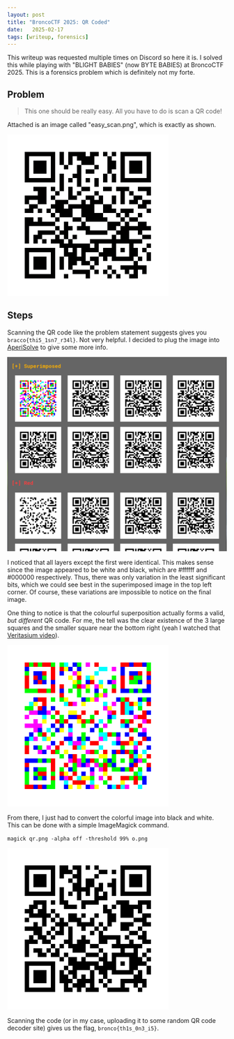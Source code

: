 ```yaml
---
layout: post
title: "BroncoCTF 2025: QR Coded"
date:   2025-02-17
tags: [writeup, forensics]
---
```


This writeup was requested multiple times on Discord so here it is. I solved this while playing with "BLIGHT BABIES" (now BYTE BABIES) at BroncoCTF 2025. This is a forensics problem which is definitely not my forte.

## Problem

> This one should be really easy. All you have to do is scan a QR code!

Attached is an image called "easy_scan.png", which is exactly as shown.

![](/assets/images/broncoqrcoded/easy_scan.png)

## Steps

Scanning the QR code like the problem statement suggests gives you ```bracco{thi5_1sn7_r34l}```. Not very helpful. I decided to plug the image into [AperiSolve](https://www.aperisolve.com/) to give some more info.

![](/assets/images/broncoqrcoded/aperisolve.png)

I noticed that all layers except the first were identical. This makes sense since the image appeared to be white and black, which are  #ffffff and #000000 respectively. Thus, there was only variation in the least significant bits, which we could see best in the superimposed image in the top left corner. Of course, these variations are impossible to notice on the final image.

One thing to notice is that the colourful superposition actually forms a valid, *but different* QR code. For me, the tell was the clear existence of the 3 large squares and the smaller square near the bottom right (yeah I watched that [Veritasium video](https://www.youtube.com/watch?v=w5ebcowAJD8&pp=ygURcXIgY29kZSBleHBsYWluZWQ%3D)).

![](/assets/images/broncoqrcoded/qr.png)

From there, I just had to convert the colorful image into black and white. This can be done with a simple ImageMagick command.

```
magick qr.png -alpha off -threshold 99% o.png
```

![](/assets/images/broncoqrcoded/o.png)

Scanning the code (or in my case, uploading it to some random QR code decoder site) gives us the flag, ```bronco{th1s_0n3_i5}```.